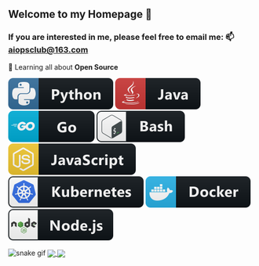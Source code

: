 ## Welcome to my Homepage 👋 

### If you are interested in me, please feel free to email me:  📫 aiopsclub@163.com

🌱 Learning all about **Open Source**    

<p align="left">
  
  <img src="https://github.com/MikeCodesDotNET/ColoredBadges/raw/master/svg/dev/languages/python.svg" alt="python" style="max-width:100%;">
    <img src="https://github.com/MikeCodesDotNET/ColoredBadges/raw/master/svg/dev/languages/java.svg" alt="java" style="max-width:100%;">
  <img src="https://github.com/MikeCodesDotNET/ColoredBadges/raw/master/svg/dev/languages/go.svg" alt="go" style="max-width:100%;">
  <img src="https://github.com/MikeCodesDotNET/ColoredBadges/raw/master/svg/dev/tools/bash.svg" alt="bash" style="max-width:100%;">
  <img src="https://raw.githubusercontent.com/MikeCodesDotNET/ColoredBadges/master/svg/dev/languages/js.svg" alt="bash" style="max-width:100%;">
  <img src="https://github.com/MikeCodesDotNET/ColoredBadges/raw/master/svg/dev/services/kubernetes.svg" alt="kubernetes" style="max-width:100%;">
  <img src="https://github.com/MikeCodesDotNET/ColoredBadges/raw/master/svg/dev/tools/docker.svg" alt="docker" style="max-width:100%;">
  <img src="https://raw.githubusercontent.com/MikeCodesDotNET/ColoredBadges/master/svg/dev/frameworks/nodejs.svg" alt="bash" style="max-width:100%;">
</p>



![snake gif](https://github.com/sujay2306/sujay2306/blob/output/github-contribution-grid-snake.gif)
<a href="https://github.com/sujay2306">
  <img align="center" height="170px" src="https://github-readme-stats.vercel.app/api?username=sujay2306&show_icons=true&theme=buefy" />
</a>
<a href="https://github.com/sujay2306">
  <img align="center" height="170px" src="https://github-readme-stats.vercel.app/api/top-langs/?username=sujay2306&layout=compact&show_icons=true&theme=buefy" />
</a>

<!--
**yxxhero/yxxhero** is a ✨ _special_ ✨ repository because its `README.md` (this file) appears on your GitHub profile.

Here are some ideas to get you started:

- 🔭 I’m currently working on ...
- 🌱 I’m currently learning ...
- 👯 I’m looking to collaborate on ...
- 🤔 I’m looking for help with ...
- 💬 Ask me about ...
- 📫 How to reach me: ...
- 😄 Pronouns: ...
- ⚡ Fun fact: ...
-->
